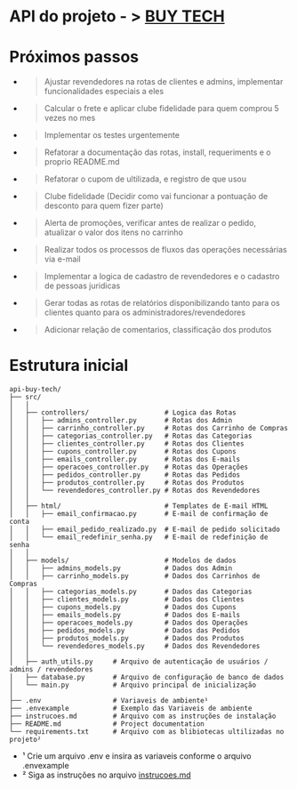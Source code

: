 # API do projeto - > [BUY TECH](https://github.com/davidsousadev/buy-tech)

# Próximos passos

- > Ajustar revendedores na rotas de clientes e admins, implementar funcionalidades especiais a eles
- > Calcular o frete e aplicar clube fidelidade para quem comprou 5 vezes no mes
- > Implementar os testes urgentemente
- > Refatorar a documentação das rotas, install, requeriments e o proprio README.md
- > Refatorar o cupom de ultilizada, e registro de que usou
- > Clube fidelidade (Decidir como vai funcionar a pontuação de desconto para quem fizer parte)
- > Alerta de promoções, verificar antes de realizar o pedido, atualizar o valor dos itens no carrinho
- > Realizar todos os processos de fluxos das operações necessárias via e-mail
- > Implementar a logica de cadastro de revendedores e o cadastro de pessoas juridicas
- > Gerar todas as rotas de relatórios disponibilizando tanto para os clientes quanto para os administradores/revendedores
- > Adicionar relação de comentarios, classificação dos produtos

# Estrutura inicial

```plaintext
api-buy-tech/
├── src/
│   │
│   ├── controllers/                   # Logica das Rotas
│   │   ├── admins_controller.py       # Rotas dos Admin
│   │   ├── carrinho_controller.py     # Rotas dos Carrinho de Compras
│   │   ├── categorias_controller.py   # Rotas das Categorias
│   │   ├── clientes_controller.py     # Rotas dos Clientes
│   │   ├── cupons_controller.py       # Rotas dos Cupons
│   │   ├── emails_controller.py       # Rotas dos E-mails
│   │   ├── operacoes_controller.py    # Rotas das Operações
│   │   ├── pedidos_controller.py      # Rotas das Pedidos
│   │   ├── produtos_controller.py     # Rotas dos Produtos
│   │   └── revendedores_controller.py # Rotas dos Revendedores
│   │
│   ├── html/                          # Templates de E-mail HTML
│   │   ├── email_confirmacao.py       # E-mail de confirmação de conta
│   │   ├── email_pedido_realizado.py  # E-mail de pedido solicitado
│   │   └── email_redefinir_senha.py   # E-mail de redefinição de senha
│   │
│   ├── models/                        # Modelos de dados
│   │   ├── admins_models.py           # Dados dos Admin
│   │   ├── carrinho_models.py         # Dados dos Carrinhos de Compras
│   │   ├── categorias_models.py       # Dados das Categorias
│   │   ├── clientes_models.py         # Dados dos Clientes
│   │   ├── cupons_models.py           # Dados dos Cupons
│   │   ├── emails_models.py           # Dados dos E-mails
│   │   ├── operacoes_models.py        # Dados dos Operações
│   │   ├── pedidos_models.py          # Dados das Pedidos
│   │   ├── produtos_models.py         # Dados dos Produtos
│   │   └── revendedores_models.py     # Dados dos Revendedores
│   │
│   ├── auth_utils.py     # Arquivo de autenticação de usuários / admins / revendedores
│   ├── database.py       # Arquivo de configuração de banco de dados 
│   └── main.py           # Arquivo principal de inicialização
│
├── .env                  # Variaveis de ambiente¹
├── .envexample           # Exemplo das Variaveis de ambiente
├── instrucoes.md         # Arquivo com as instruções de instalação
├── README.md             # Project documentation
└── requirements.txt      # Arquivo com as blibiotecas ultilizadas no projeto²
```

* ¹ Crie um arquivo .env e insira as variaveis conforme o arquivo .envexample
* ² Siga as instruções no arquivo [instrucoes.md](instrucoes.md)